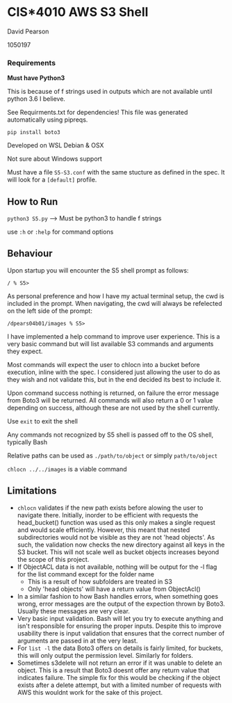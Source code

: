 # CIS\*4010 AWS S3 Shell

David Pearson

1050197

### Requirements

**Must have Python3**

This is because of f strings used in outputs which are not available until python 3.6 I believe. 

See Requirments.txt for dependencies! This file was generated automatically using pipreqs. 

`pip install boto3`

Developed on WSL Debian & OSX

Not sure about Windows support

Must have a file `S5-S3.conf` with the same stucture as defined in the spec.
It will look for a `[default]` profile.  

## How to Run

`python3 S5.py` --> Must be python3 to handle f strings

use `:h` or `:help` for command options

## Behaviour
Upon startup you will encounter the S5 shell prompt as follows: 

`/ % S5> `

As personal preference and how I have my actual terminal setup, the cwd is included in the prompt. When navigating, the cwd will always be refelected on the left side of the prompt:

`/dpears04b01/images % S5> `

I have implemented a help command to improve user experience. This is a very basic command but will list available S3 commands and arguments they expect. 

Most commands will expect the user to chlocn into a bucket before execution, inline with the spec. I considered just allowing the user to do as they wish and not validate this, but in the end decided its best to include it. 

Upon command success nothing is returned, on failure the error message from Boto3 will be returned. All commands will also return a 0 or 1 value depending on success, although these are not used by the shell currently. 

Use `exit` to exit the shell

Any commands not recognized by S5 shell is passed off to the OS shell, typically Bash

Relative paths can be used as `./path/to/object` or simply `path/to/object`

`chlocn ../../images` is a viable command 

## Limitations 
- `chlocn` validates if the new path exists before alowing the user to navigate there. Initially, inorder to be efficient with requests the head_bucket() function was used as this only makes a single request and would scale efficiently. However, this meant that nested subdirectories would not be visible as they are not 'head objects'. As such, the validation now checks the new directory against all keys in the S3 bucket. This will not scale well as bucket objects increases beyond the scope of this project.
- If ObjectACL data is not available, nothing will be output for the -l flag for the list command except for the folder name
  - This is a result of how subfolders are treated in S3
  - Only 'head objects' will have a return value from ObjectAcl() 
- In a similar fashion to how Bash handles errors, when something goes wrong, error messages are the output of the expection thrown by Boto3. Usually these messages are very clear. 
- Very basic input validation. Bash will let you try to execute anything and isn't responsible for ensuring the proper inputs. Despite this to improve usability there is input validation that ensures that the correct number of arguments are passed in at the very least. 
- For `list -l` the data Boto3 offers on details is fairly limited, for buckets, this will only output the permission level. Similarly for folders.
- Sometimes s3delete will not return an error if it was unable to delete an object. This is a result that Boto3 doesnt offer any return value that indicates failure. The simple fix for this would be checking if the object exists after a delete attempt, but with a limited number of requests with AWS this wouldnt work for the sake of this project. 
